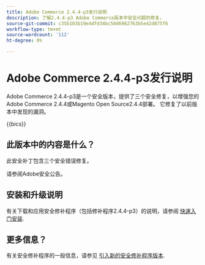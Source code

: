 ```yaml
---
title: Adobe Commerce 2.4.4-p3发行说明
description: 了解2.4.4-p3 Adobe Commerce版本中安全问题的修复。
source-git-commit: c35b103b19e4dfd34bc50d6982763b5e42d875f6
workflow-type: tm+mt
source-wordcount: '112'
ht-degree: 0%

---
```



# Adobe Commerce 2.4.4-p3发行说明

Adobe Commerce 2.4.4-p3是一个安全版本，提供了三个安全修复，以增强您的Adobe Commerce 2.4.4或Magento Open Source2.4.4部署。 它修复了以前版本中发现的漏洞。

{{bics}}

## 此版本中的内容是什么？

此安全补丁包含三个安全错误修复。

请参阅Adobe安全公告。

## 安装和升级说明

有关下载和应用安全修补程序（包括修补程序2.4.4-p3）的说明，请参阅 [快速入门安装](../../../installation/composer.md).

## 更多信息？

有关安全修补程序的一般信息，请参见 [引入新的安全修补程序版本](https://community.magento.com/t5/Magento-DevBlog/Introducing-the-New-Security-Patch-Release/ba-p/141287).
